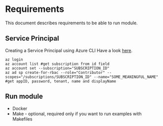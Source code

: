 # Requirements

This document describes requirements to be able to run module. 

## Service Principal

Creating a Service Principal using Azure CLI
Have a look [here](https://www.terraform.io/docs/providers/azurerm/guides/service_principal_client_secret.html).

```shell
az login
az account list #get subscription from id field
az account set --subscription="SUBSCRIPTION_ID"
az ad sp create-for-rbac --role="Contributor" --scopes="/subscriptions/SUBSCRIPTION_ID" --name="SOME_MEANINGFUL_NAME" #get appID, password, tenant, name and displayName
```

## Run module

* Docker
* Make - optional, required only if you want to run examples with Makefiles

